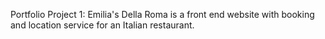 Portfolio Project 1: Emilia's Della Roma is a front end website with booking and location service for an Italian restaurant.
